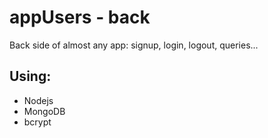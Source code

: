 # appUsers - back
Back side of almost any app: signup, login, logout, queries...

## Using:
- Nodejs
- MongoDB
- bcrypt
